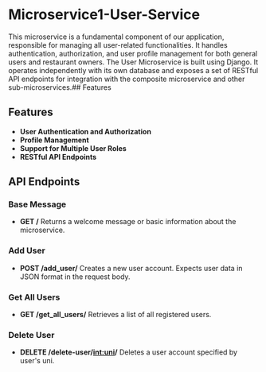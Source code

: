 # Microservice1-User-Service

This microservice is a fundamental component of our application, responsible for managing all user-related functionalities. It handles authentication, authorization, and user profile management for both general users and restaurant owners. The User Microservice is built using Django. It operates independently with its own database and exposes a set of RESTful API endpoints for integration with the composite microservice and other sub-microservices.## Features

## Features
- **User Authentication and Authorization**
- **Profile Management**
- **Support for Multiple User Roles**
- **RESTful API Endpoints**

## API Endpoints

### Base Message
- **GET /**
  Returns a welcome message or basic information about the microservice.
### Add User
- **POST /add_user/**
  Creates a new user account. Expects user data in JSON format in the request body.
### Get All Users
- **GET /get_all_users/**
  Retrieves a list of all registered users.
### Delete User
- **DELETE /delete-user/<int:uni>/**
  Deletes a user account specified by user's uni.
  
